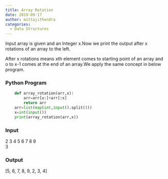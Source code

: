```yaml
---
title: Array Rotation
date: 2019-09-17
author: mittajithendra
categories:
  - Data Structures
---
```


Input array is given and an Integer x.Now we print the output after x rotations of an array to the left.

After x rotations means xth element comes to starting point of an array and o to x-1 comes at the end of an array.We apply the same concept in below program.

### Python Program

```python
    def array_rotation(arr,x):
        arr=arr[x:]+arr[:x]
        return arr
    arr=list(map(int,input().split()))
    x=int(input())
    print(array_rotation(arr,x))
```

### Input

2 3 4 5 6 7 8 9<br />
3

### Output

[5, 6, 7, 8, 9, 2, 3, 4]
